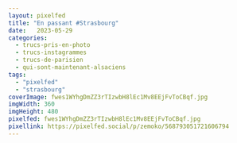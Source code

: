 ```yaml
---
layout: pixelfed
title: "En passant #Strasbourg"
date:   2023-05-29
categories: 
  - trucs-pris-en-photo
  - trucs-instagrammes
  - trucs-de-parisien
  - qui-sont-maintenant-alsaciens
tags: 
  - "pixelfed"
  - "strasbourg"
coverImage: fwes1WYhgDmZZ3rTIzwbH8lEc1Mv8EEjFvToCBqf.jpg
imgWidth: 360
imgHeight: 480
pixelfed: fwes1WYhgDmZZ3rTIzwbH8lEc1Mv8EEjFvToCBqf.jpg
pixellink: https://pixelfed.social/p/zemoko/568793051721606794
---
```

